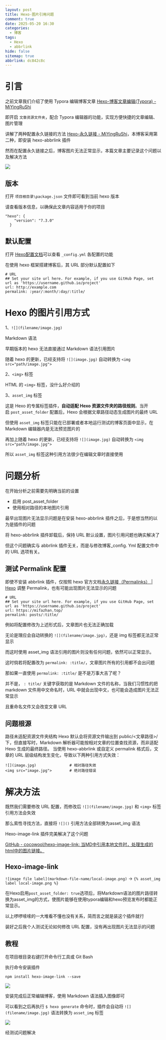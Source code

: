 ```yaml
---
layout: post
title: Hexo-图片引用问题
comment: true
date: 2025-05-20 16:30
categories:
  - 博客
tags:
  - Hexo
  - abbrlink
hide: false
sitemap: true
abbrlink: dc842c8c
---
```

# 引言

之前文章我们介绍了使用 Typora 编辑博客文章 [Hexo-博客文章编辑(Typora) - MiYingRuShi](https://mifazhan.top/posts/b915b0ef/)

即开启 `文章资源文件夹`，配合 Typora 编辑器的功能，实现方便快捷的文章编辑、图片管理

讲解了两种配置永久链接的方法 [Hexo-永久链接 - MiYingRuShi](https://mifazhan.top/posts/33b326d2/)，本博客采用第二种，即安装 hexo-abbrlink 插件

然而在配置永久链接之后，博客图片无法正常显示，本篇文章主要记录这个问题以及解决方法

![](图片引用问题/file-20250519203608193.png)

## 版本

打开 `项目根目录\package.json` 文件即可看到当前 hexo 版本

请查看版本信息，以确保此文章内容适用于你的项目

```
"hexo": {
    "version": "7.3.0"
  }
```

## 默认配置

打开 [Hexo配置文档](https://hexo.io/zh-cn/docs/configuration.html)可以查看 `_config.yml` 各配置的功能

在使用 hexo 框架搭建博客后，其 URL 部分默认配置如下

```
# URL
## Set your site url here. For example, if you use GitHub Page, set url as 'https://username.github.io/project'
url: http://example.com
permalink: :year/:month/:day/:title/
```

# Hexo 的图片引用方式

 1、`![](filename/image.jpg)`

Markdown 语法

早期版本的 hexo 无法直接通过 Markdown 语法引用图片

随着 hexo 的更新，已经支持将 `![](image.jpg)` 自动转换为 `<img src="path/image.jpg">`

2、`<img>` 标签

HTML 的 `<img>` 标签，没什么好介绍的

3、`asset_img` 标签

这是 Hexo 的专属标签插件，​**​自动适配 Hexo 资源文件夹的路径规则​**​。当开启 `post_asset_folder` 配置后，Hexo 会根据文章路径动态生成图片的最终 URL

但使用 `asset_img` 标签只能在已部署或者本地运行测试的博客页面中显示，在 Markdown 编辑器内是无法预览图片的

再加上随着 hexo 的更新，已经支持将 `![](image.jpg)` 自动转换为 `<img src="path/image.jpg">`

所以 `asset_img` 标签这种引用方法很少在编辑文章时直接使用

# 问题分析

在开始分析之前需要先明确当前的设置
- 启用 post_asset_folder
- 使用相对路径的本地图片引用

最早出现图片无法显示问题是在安装 hexo-abbrlink 插件之后，于是想当然的以为是插件的问题

将 hexo-abbrlink 插件卸载后，保持 URL 默认设置，图片引用问题也确实解决了

但这个问题确实与 abbrlink 插件无关，而是与修改博客_config. Yml 配置文件中的 URL 选项有关。

## 测试 Permalink 配置

即使不安装 abbrlink 插件，仅按照 hexo 官方文档[永久链接（Permalinks） \| Hexo](https://hexo.io/zh-cn/docs/permalinks) 调整 Permalink，也有可能出现图片无法显示的问题

```
# URL
## Set your site url here. For example, if you use GitHub Page, set url as 'https://username.github.io/project'
url: https://mifazhan.top/
permalink: posts/:title/
```

例如将配置修改为上述形式后，文章图片也无法正确加载

无论是理应会自动转换的 `![](filename/image.jpg)`，还是 img 标签都无法正常显示

而这时使用 asset_img 语法引用的图片则没有任何问题，依然可以正常显示。

这时倘若将配置改为 `permalink: :title/`，文章图片所有的引用都不会出问题

那如果一直使用 `permalink: :title/` 是不是万事大吉了呢？

并不是， `: title/` 关键字获取的是 Markdown 文件的名称，当我们习惯性的把 markdown 文件用中文命名时，URL 中就会出现中文，也可能会造成图片无法正常显示

且重命名文件又会改变文章 URL

## 问题根源

路径未适配资源文件夹结构
Hexo 默认会将资源文件输出到 public/<文章路径>/ 下，但直接写时，Markdown 解析器可能按相对文章的位置查找资源，而非适配 Hexo 生成的最终路径。
当使用 hexo-abbrlink 或自定义 permalink 格式后，文章的 URL 层级结构发生变化，导致以下两种引用方式失效：
```
![](image.jpg)               # 相对路径失效
<img src="image.jpg">        # 绝对路径错误
```

# 解决方法

既然我们需要修改 URL 配置，而修改后 `![](filename/image.jpg)` 和 `<img>` 标签引用方法会失效

那么索性寻找方法，直接将 `![]()` 引用方法全部转换为 ​​asset_img 语法

Hexo-image-link 插件完美解决了这个问题

[GitHub - cocowool/hexo-image-link: 当MD中引用本地文件时，处理生成的html中的图片链接。](https://github.com/cocowool/hexo-image-link)

## Hexo-image-link

`![image file label](markdown-file-name/local-image.png)` -> `{% asset_img label local-image.png %}`

在Hexo启用`post_asset_folder: true`选项后，将Markdown语法的图片路径转换为asset_img的方式，使图片能够在使用typora编辑和hexo预览发布时都能正常显示。

以上啰啰嗦嗦的一大堆看不懂也没有关系，简而言之就是装这个插件就行

装好之后我个人测试无论如何修改 URL 配置，没有再出现图片无法显示的问题

## 教程

在项目根目录右键打开命令行工具或 Git Bash

执行命令安装插件

```
npm install hexo-image-link --save
```

![](图片引用问题/file-20250520231242728.png)

安装完成后正常编辑博客，使用 Markdown 语法插入图像即可

可以看到之后再执行 `$ hexo generate` 命令时，插件会自动将 `![](filename/image.jpg)` 语法转换为 `asset_img` 标签

![](图片引用问题/file-20250520231548972.png)

经测试问题解决